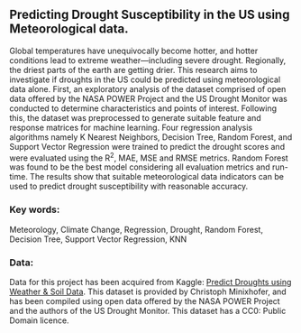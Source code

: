 ## Predicting Drought Susceptibility in the US using Meteorological data.



Global temperatures have unequivocally become hotter, and hotter conditions lead to extreme weather—including 
severe drought. Regionally, the driest parts of the earth are getting drier. This research aims to investigate if droughts 
in the US could be predicted using meteorological data alone. First, an exploratory analysis of the dataset comprised 
of open data offered by the NASA POWER Project and the US Drought Monitor was conducted to determine
characteristics and points of interest. Following this, the dataset was preprocessed to generate suitable feature and 
response matrices for machine learning. Four regression analysis algorithms namely K Nearest Neighbors, Decision 
Tree, Random Forest, and Support Vector Regression were trained to predict the drought scores and were evaluated 
using the R<sup>2</sup>, MAE, MSE and RMSE metrics. Random Forest was found to be the best model considering all evaluation 
metrics and run-time. The results show that suitable meteorological data indicators can be used to predict drought 
susceptibility with reasonable accuracy.



### Key words:
Meteorology, Climate Change, Regression, Drought, Random Forest, Decision Tree, Support Vector Regression, KNN



### Data:
Data for this project has been acquired from Kaggle: [Predict Droughts using Weather & Soil Data](https://www.kaggle.com/cdminix/us-drought-meteorological-data). 
This dataset is provided by Christoph Minixhofer, and has been compiled using open data offered by the NASA POWER Project and the authors of the US Drought Monitor. This dataset has a CC0: Public Domain licence.
